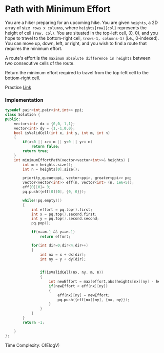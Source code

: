 # Path with Minimum Effort

You are a hiker preparing for an upcoming hike. You are given `heights`, a 2D array of size` rows x columns`, where `heights[row][col]` represents the height of cell `(row, col)`. You are situated in the top-left cell, (0, 0), and you hope to travel to the bottom-right cell, `(rows-1, columns-1)` (i.e., 0-indexed). You can move up, down, left, or right, and you wish to find a route that requires the minimum effort.

A route's effort is the `maximum absolute difference in heights` between two consecutive cells of the route.

Return the minimum effort required to travel from the top-left cell to the bottom-right cell.

Practice [Link](https://leetcode.com/problems/path-with-minimum-effort/)



### Implementation

```cpp
typedef pair<int,pair<int,int>> ppi;
class Solution {
public:
    vector<int> dx = {0,0,-1,1};
    vector<int> dy = {1,-1,0,0};
    bool isValidCell(int x, int y, int m, int n)
    {
        if(x<0 || x>= m || y<0 || y>= n)
            return false;
        return true;
    }
    int minimumEffortPath(vector<vector<int>>& heights) {
        int m = heights.size();
        int n = heights[0].size();

        priority_queue<ppi, vector<ppi>, greater<ppi>> pq;
        vector<vector<int>> eff(m, vector<int> (n, 1e6+5));
        eff[0][0]= 0;
        pq.push({eff[0][0], {0, 0}});

        while(!pq.empty())
        {
            int effort = pq.top().first;
            int x = pq.top().second.first;
            int y = pq.top().second.second;
            pq.pop();

            if(x==m-1 && y==n-1)
                return effort;

            for(int dir=0;dir<4;dir++)
            {
                int nx = x + dx[dir];
                int ny = y + dy[dir];
                

                if(isValidCell(nx, ny, m, n))
                {
                    int newEffort = max(effort,abs(heights[nx][ny] - heights[x][y]));
                    if(newEffort < eff[nx][ny])
                    {
                        eff[nx][ny] = newEffort;
                        pq.push({eff[nx][ny], {nx, ny}});
                    }   
                }
            }
        }
        return -1;

    }
};
```

Time Complexity: O(ElogV)
